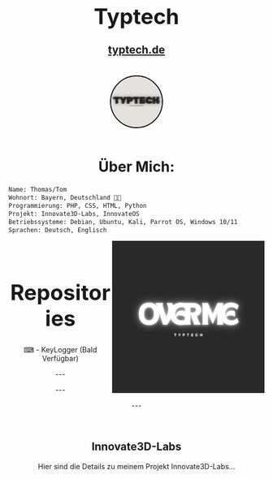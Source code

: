 <div align="center">
    <h1 style="font-size: 3em; font-weight: bold;">Typtech</h1>
    <a href="https://typtech.de">
        <p style="font-size: 1.5em; font-weight: bold;">typtech.de</p>
    </a>
</div>
<br>
<div align="center">
<img style="border: 2px solid black; border-radius: 50%; width: 100px; height: 100px;" src="img/typtech.png" alt="typtech.png">
</div>
<br>

<h1 align="center">Über Mich:</h1>

    Name: Thomas/Tom
    Wohnort: Bayern, Deutschland 🥨🍺
    Programmierung: PHP, CSS, HTML, Python
    Projekt: Innovate3D-Labs, InnovateOS 
    Betriebssysteme: Debian, Ubuntu, Kali, Parrot OS, Windows 10/11 
    Sprachen: Deutsch, Englisch

<img src="img/over-me.png" width="300" align="right" />


<br>

<div align="center">
    <h1 style="font-size: 3em; font-weight: bold;">Repositories</h1>
    <p>⌨ - KeyLogger (Bald Verfügbar)</p>
    <p>---</p>
    <p>---</p>
    <p>---</p>
</div>

<br>

<div align="center">
<h2 id="innovate3d-labs">Innovate3D-Labs</h2>
<p>Hier sind die Details zu meinem Projekt Innovate3D-Labs...</p>
</div>

<!--
**TypTech/TypTech** is a ✨ _special_ ✨ repository because its `README.md` (this file) appears on your GitHub profile.

Here are some ideas to get you started:

- 🔭 I’m currently working on ...
- 🌱 I’m currently learning ...
- 👯 I’m looking to collaborate on ...
- 🤔 I’m looking for help with ...
- 💬 Ask me about ...
- 📫 How to reach me: ...
- 😄 Pronouns: ...
- ⚡ Fun fact: ...
-->
